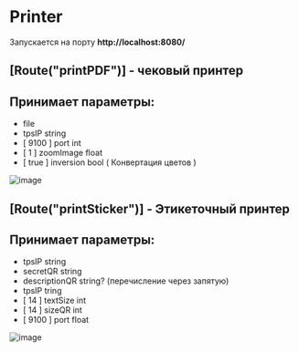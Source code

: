 # Printer

 Запускается на порту **http://localhost:8080/**

## [Route("printPDF")] - чековый принтер
## Принимает параметры:
  - file
  - tpsIP          string
  - [ 9100 ] port        int 
  - [ 1 ] zoomImage      float
  - [ true ] inversion   bool ( Конвертация цветов )

![image](https://github.com/user-attachments/assets/d11f1f1d-a544-4741-ac14-2646fca9cfc0)


## [Route("printSticker")] - Этикеточный принтер
## Принимает параметры:
  - tpsIP			string
  - secretQR		string
  - descriptionQR	string? (перечисление через запятую)
  - tpsIP			tring
  - [ 14 ] textSize	int 
  - [ 14 ] sizeQR	int 
  - [ 9100 ] port	float
 
![image](https://github.com/user-attachments/assets/b749fc44-e4f3-42c8-932c-8fe369053b9b)
